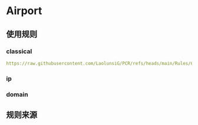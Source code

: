 # Airport

## 使用规则

### classical
```yaml
https://raw.githubusercontent.com/LaolunsiG/PCR/refs/heads/main/Rules/Clash.Meta/Airport/Airport-Classical.yaml
```

### ip

### domain

## 规则来源